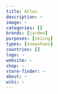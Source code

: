 ```yaml
---
title: Atlas
description: ~
image: ~
categories: []
brands: [jarden]
purposes: [skiing]
types: [snowshoes]
countries: []
logo: ~
website: ~
shop: ~
store-finder: ~
about: ~
wiki: ~
---
```

